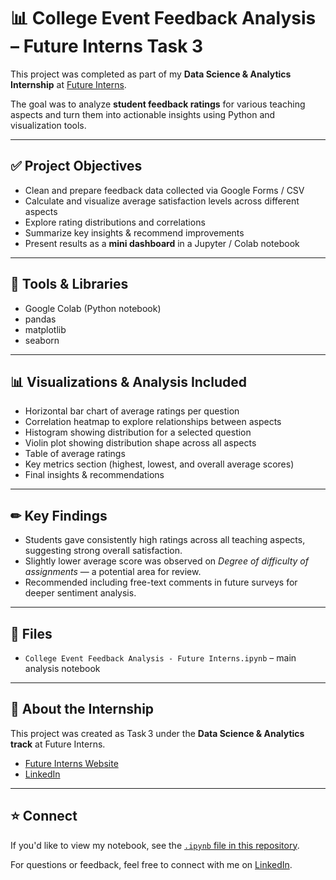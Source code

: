 # 📊 College Event Feedback Analysis – Future Interns Task 3

This project was completed as part of my **Data Science & Analytics Internship** at [Future Interns](https://futureinterns.com/).

The goal was to analyze **student feedback ratings** for various teaching aspects and turn them into actionable insights using Python and visualization tools.

---

## ✅ **Project Objectives**
- Clean and prepare feedback data collected via Google Forms / CSV
- Calculate and visualize average satisfaction levels across different aspects
- Explore rating distributions and correlations
- Summarize key insights & recommend improvements
- Present results as a **mini dashboard** in a Jupyter / Colab notebook

---

## 🧰 **Tools & Libraries**
- Google Colab (Python notebook)
- pandas
- matplotlib
- seaborn

---

## 📊 **Visualizations & Analysis Included**
- Horizontal bar chart of average ratings per question
- Correlation heatmap to explore relationships between aspects
- Histogram showing distribution for a selected question
- Violin plot showing distribution shape across all aspects
- Table of average ratings
- Key metrics section (highest, lowest, and overall average scores)
- Final insights & recommendations

---

## ✏ **Key Findings**
- Students gave consistently high ratings across all teaching aspects, suggesting strong overall satisfaction.
- Slightly lower average score was observed on *Degree of difficulty of assignments* — a potential area for review.
- Recommended including free-text comments in future surveys for deeper sentiment analysis.

---

## 📂 **Files**
- `College Event Feedback Analysis - Future Interns.ipynb` – main analysis notebook

---

## 🚀 **About the Internship**
This project was created as Task 3 under the **Data Science & Analytics track** at Future Interns.
- [Future Interns Website](https://futureinterns.com/)
- [LinkedIn](https://www.linkedin.com/company/future-interns/)

---

## ⭐ **Connect**
If you'd like to view my notebook, see the [`.ipynb` file in this repository](./College%20Event%20Feedback%20Analysis%20-%20Future%20Interns.ipynb).

For questions or feedback, feel free to connect with me on [LinkedIn](https://www.linkedin.com/).

